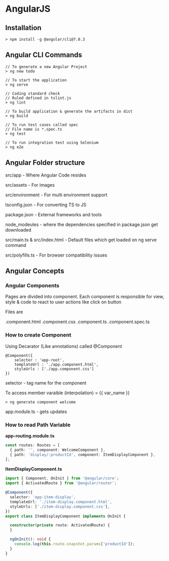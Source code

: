 # AngularJS

## Installation

```
> npm install -g @angular/cli@7.0.3
```

## Angular CLI Commands

```
// To generate a new Angular Project
> ng new todo

// To start the application
> ng serve

// Coding standard check
// Ruled defined in tslint.js
> ng lint

// To build application & generate the artifacts in dist
> ng build

// To run test cases called spec
// File name is *.spec.ts
> ng test

// To run integration test using Selenium
> ng e2e
```

## Angular Folder structure

src/app - Where Angular Code resides

src/assets - For images

src/environment - For multi environment support

tsconfig.json - For converting TS to JS

package.json - External frameworks and tools

node_modeules - where the dependencies specified in package.json get downloaded

src/main.ts & src/index.html - Default files which get loaded on ng serve command

src/polyfills.ts - For browser compatibility issues

## Angular Concepts

### Angular Components

Pages are divided into component. Each component is responsible for view, style & code to react to user actions like click on button

Files are

.component.html
.component.css
.component.ts
.component.spec.ts

### How to create Component

Using Decarator (Like annotations) called @Component

```
@Component({
    selector : 'app-root',
    templateUrl : './app.component.html',
    styleUrls : ['./app.component.css']
})
```

selector - tag name for the component

To access member varaible (interpolation) = {{ var_name }}

```
> ng generate component welcome
```

app.module.ts - gets updates 

### How to read Path Variable

**app-routing.module.ts**
```typescript
const routes: Routes = [
  { path: '', component: WelcomeComponent },
  { path: 'display/:productId', component: ItemDisplayComponent },
];
```

**ItemDisplayComponent.ts**
```typescript
import { Component, OnInit } from '@angular/core';
import { ActivatedRoute } from '@angular/router';

@Component({
  selector: 'app-item-display',
  templateUrl: './item-display.component.html',
  styleUrls: ['./item-display.component.css'],
})
export class ItemDisplayComponent implements OnInit {

  constructor(private route: ActivatedRoute) {
  }

  ngOnInit(): void {
    console.log(this.route.snapshot.params['productId']);
  }
}
```


